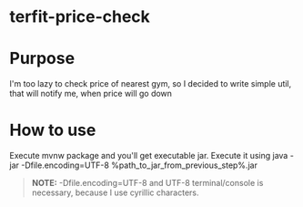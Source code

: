 # terfit-price-check

# Purpose
I'm too lazy to check price of nearest gym, so I decided to write simple util, that will notify
me, when price will go down

# How to use
Execute mvnw package and you'll get executable jar.
Execute it using java -jar -Dfile.encoding=UTF-8 %path_to_jar_from_previous_step%.jar

> **__NOTE:__** -Dfile.encoding=UTF-8 and UTF-8 terminal/console is necessary, because
> I use cyrillic characters.